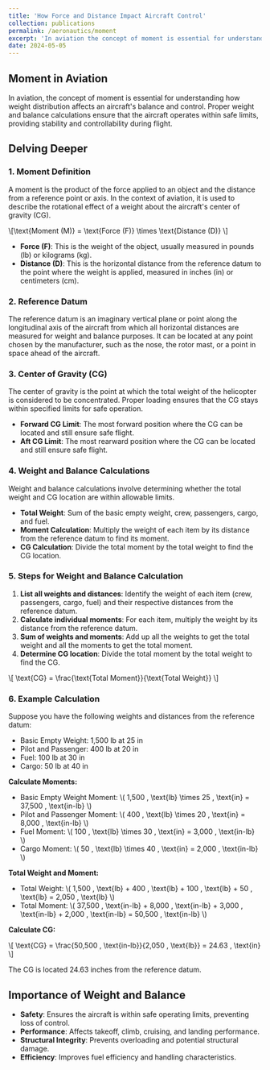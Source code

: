 ```yaml
---
title: 'How Force and Distance Impact Aircraft Control'
collection: publications
permalink: /aeronautics/moment
excerpt: 'In aviation the concept of moment is essential for understanding how weight distribution affects an aircraft's balance and control. ' 
date: 2024-05-05    
---
```


## Moment in Aviation

In aviation, the concept of moment is essential for understanding how weight distribution affects an aircraft's balance and control. Proper weight and balance calculations ensure that the aircraft operates within safe limits, providing stability and controllability during flight.

## Delving Deeper

### 1. **Moment Definition**

A moment is the product of the force applied to an object and the distance from a reference point or axis. In the context of aviation, it is used to describe the rotational effect of a weight about the aircraft's center of gravity (CG).

\\[\text{Moment (M)} = \text{Force (F)} \times \text{Distance (D)} \\]

- **Force (F)**: This is the weight of the object, usually measured in pounds (lb) or kilograms (kg).
- **Distance (D)**: This is the horizontal distance from the reference datum to the point where the weight is applied, measured in inches (in) or centimeters (cm).

### 2. **Reference Datum**

The reference datum is an imaginary vertical plane or point along the longitudinal axis of the aircraft from which all horizontal distances are measured for weight and balance purposes. It can be located at any point chosen by the manufacturer, such as the nose, the rotor mast, or a point in space ahead of the aircraft.

### 3. **Center of Gravity (CG)**

The center of gravity is the point at which the total weight of the helicopter is considered to be concentrated. Proper loading ensures that the CG stays within specified limits for safe operation.

- **Forward CG Limit**: The most forward position where the CG can be located and still ensure safe flight.
- **Aft CG Limit**: The most rearward position where the CG can be located and still ensure safe flight.

### 4. **Weight and Balance Calculations**

Weight and balance calculations involve determining whether the total weight and CG location are within allowable limits.

- **Total Weight**: Sum of the basic empty weight, crew, passengers, cargo, and fuel.
- **Moment Calculation**: Multiply the weight of each item by its distance from the reference datum to find its moment.
- **CG Calculation**: Divide the total moment by the total weight to find the CG location.

### 5. **Steps for Weight and Balance Calculation**

1. **List all weights and distances**: Identify the weight of each item (crew, passengers, cargo, fuel) and their respective distances from the reference datum.
2. **Calculate individual moments**: For each item, multiply the weight by its distance from the reference datum.
3. **Sum of weights and moments**: Add up all the weights to get the total weight and all the moments to get the total moment.
4. **Determine CG location**: Divide the total moment by the total weight to find the CG.

\\[ \text{CG} = \frac{\text{Total Moment}}{\text{Total Weight}} \\]

### 6. **Example Calculation**

Suppose you have the following weights and distances from the reference datum:

- Basic Empty Weight: 1,500 lb at 25 in
- Pilot and Passenger: 400 lb at 20 in
- Fuel: 100 lb at 30 in
- Cargo: 50 lb at 40 in

**Calculate Moments:**

- Basic Empty Weight Moment: \\( 1,500 \, \text{lb} \times 25 \, \text{in} = 37,500 \, \text{in-lb} \\)
- Pilot and Passenger Moment: \\( 400 \, \text{lb} \times 20 \, \text{in} = 8,000 \, \text{in-lb} \\)
- Fuel Moment: \\( 100 \, \text{lb} \times 30 \, \text{in} = 3,000 \, \text{in-lb} \\)
- Cargo Moment: \\( 50 \, \text{lb} \times 40 \, \text{in} = 2,000 \, \text{in-lb} \\)

**Total Weight and Moment:**

- Total Weight: \\( 1,500 \, \text{lb} + 400 \, \text{lb} + 100 \, \text{lb} + 50 \, \text{lb} = 2,050 \, \text{lb} \\)
- Total Moment: \\( 37,500 \, \text{in-lb} + 8,000 \, \text{in-lb} + 3,000 \, \text{in-lb} + 2,000 \, \text{in-lb} = 50,500 \, \text{in-lb} \\)

**Calculate CG:**

\\[ \text{CG} = \frac{50,500 \, \text{in-lb}}{2,050 \, \text{lb}} = 24.63 \, \text{in} \\]

The CG is located 24.63 inches from the reference datum.

## Importance of Weight and Balance

- **Safety**: Ensures the aircraft is within safe operating limits, preventing loss of control.
- **Performance**: Affects takeoff, climb, cruising, and landing performance.
- **Structural Integrity**: Prevents overloading and potential structural damage.
- **Efficiency**: Improves fuel efficiency and handling characteristics.

